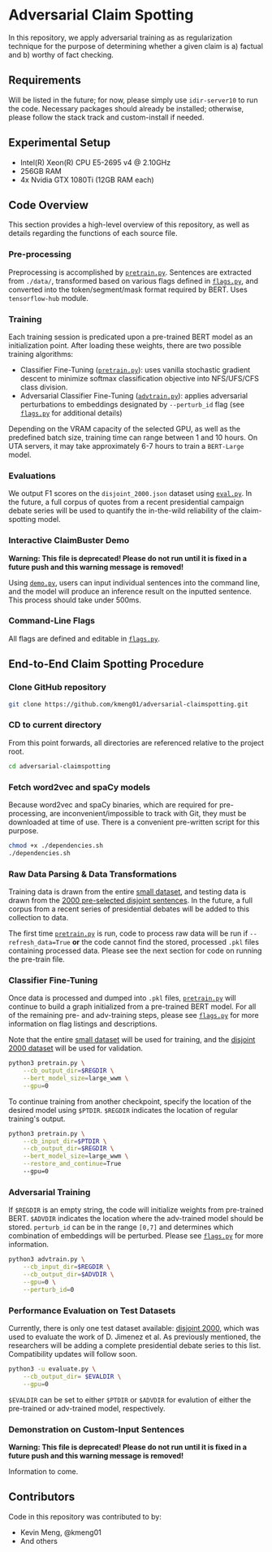 # Adversarial Claim Spotting
In this repository, we apply adversarial training as as regularization technique for the purpose of determining whether a given claim is a) factual and b) worthy of fact checking.

## Requirements

Will be listed in the future; for now, please simply use `idir-server10` to run the code. Necessary packages should already be installed; otherwise, please follow the stack track and custom-install if needed.

## Experimental Setup

* Intel(R) Xeon(R) CPU E5-2695 v4 @ 2.10GHz
* 256GB RAM
* 4x Nvidia GTX 1080Ti (12GB RAM each)

## Code Overview

This section provides a high-level overview of this repository, as well as details regarding the functions of each source file.

### Pre-processing

Preprocessing is accomplished by [`pretrain.py`](pretrain.py). Sentences are extracted from `./data/`, transformed based on various flags defined in [`flags.py`](flags.py), and converted into the token/segment/mask format required by BERT. Uses `tensorflow-hub` module.

### Training

Each training session is predicated upon a pre-trained BERT model as an initialization point. After loading these weights, there are two possible training algorithms:

* Classifier Fine-Tuning ([`pretrain.py`](pretrain.py)): uses vanilla stochastic gradient descent to minimize softmax classification objective into NFS/UFS/CFS class division.
* Adversarial Classifier Fine-Tuning ([`advtrain.py`](advtrain.py)): applies adversarial perturbations to embeddings designated by `--perturb_id` flag (see [`flags.py`](flags.py) for additional details)

Depending on the VRAM capacity of the selected GPU, as well as the predefined batch size, training time can range between 1 and 10 hours. On UTA servers, it may take approximately 6-7 hours to train a `BERT-Large` model.

### Evaluations

We output F1 scores on the `disjoint_2000.json` dataset using [`eval.py`](eval.py). In the future, a full corpus of quotes from a recent presidential campaign debate series will be used to quantify the in-the-wild reliability of the claim-spotting model.

### Interactive ClaimBuster Demo

**Warning: This file is deprecated! Please do not run until it is fixed in a future push and this warning message is removed!**

Using [`demo.py`](demo.py), users can input individual sentences into the command line, and the model will produce an inference result on the inputted sentence. This process should take under 500ms.

### Command-Line Flags

All flags are defined and editable in [`flags.py`](flags.py).

<!-- ## Different Modes for Executing Code

In [`utils/`](utils/), there are 3 files with varying purposes, as listed below. [`run_eval.sh`](utils/run_eval.sh) is used for official evaluation.
* [`run_sm.sh`](utils/run_sm.sh): Uses [small dataset](data/data_small.json) split into training/testing
* [`run_lg.sh`](utils/run_lg.sh): Uses [large dataset](data/data_large.json) split into training/testing
* [`run_eval.sh`](utils/run_eval.sh): Uses the entire [small dataset](data/data_small.json) for training and the [2000 pre-selected disjoint sentences](data/disjoint_2000.pkl) for evaluation. These are the commands described below in the example procedure. -->

## End-to-End Claim Spotting Procedure

### Clone GitHub repository
```bash
git clone https://github.com/kmeng01/adversarial-claimspotting.git
```

### CD to current directory

From this point forwards, all directories are referenced relative to the project
root.

```bash
cd adversarial-claimspotting
```

### Fetch word2vec and spaCy models

Because word2vec and spaCy binaries, which are required for pre-processing, are inconvenient/impossible to track with Git, they must be downloaded at time of use. There is a convenient pre-written script for this purpose.

```bash
chmod +x ./dependencies.sh
./dependencies.sh
```

<!-- ### Set necessary directories

Descriptions for each directory are located below steps that require their usage.

```bash
mkdir output
PTDIR="output/models/vat_pretrain"
GENDIR="output/cb"
RAWDIR="output/cb_raw"
TDIR="output/models/vat_classify"
EDIR="output/models/vat_eval"
``` -->

### Raw Data Parsing & Data Transformations

Training data is drawn from the entire [small dataset](data/data_small.json), and
testing data is drawn from the [2000 pre-selected disjoint sentences](data/disjoint_2000.pkl). In the future, a full corpus from a recent series of presidential debates will be added to this collection to data.

The first time [`pretrain.py`](pretrain.py) is run, code to process raw data will be run if `--refresh_data=True` **or** the code cannot find the stored, processed `.pkl` files containing processed data. Please see the next section for code on running the pre-train file.

### Classifier Fine-Tuning

Once data is processed and dumped into `.pkl` files, [`pretrain.py`](pretrain.py) will continue to build a graph initialized from a pre-trained BERT model. For all of the remaining pre- and adv-training steps, please see [`flags.py`](flags.py) for more information on flag listings and descriptions.

Note that the entire [small dataset](data/data_small.json) will be used for training, and the [disjoint 2000 dataset](data/disjoint_2000.json) will be used for validation.

```bash
python3 pretrain.py \
    --cb_output_dir=$REGDIR \
    --bert_model_size=large_wwm \
    --gpu=0
```

To continue training from another checkpoint, specify the location of the desired model using `$PTDIR`. `$REGDIR` indicates the location of regular training's output.

```bash
python3 pretrain.py \
    --cb_input_dir=$PTDIR \
    --cb_output_dir=$REGDIR \
    --bert_model_size=large_wwm \
    --restore_and_continue=True
    --gpu=0
```

### Adversarial Training

If `$REGDIR` is an empty string, the code will initialize weights from pre-trained BERT. `$ADVDIR` indicates the location where the adv-trained model should be stored. `perturb_id` can be in the range `[0,7]` and determines which combination of embeddings will be perturbed. Please see [`flags.py`](flags.py) for more information.

```bash
python3 advtrain.py \
    --cb_input_dir=$REGDIR \
    --cb_output_dir=$ADVDIR \
    --gpu=0 \
    --perturb_id=0
```

### Performance Evaluation on Test Datasets

Currently, there is only one test dataset available: [disjoint 2000](data/disjoint_2000.json), which was used to evaluate the work of D. Jimenez et al. As previously mentioned, the researchers will be adding a complete presidential debate series to this list. Compatibility updates will follow soon.

```bash
python3 -u evaluate.py \
    --cb_output_dir= $EVALDIR \
    --gpu=0
```

`$EVALDIR` can be set to either `$PTDIR` or `$ADVDIR` for evalution of either the pre-trained or adv-trained model, respectively.

### Demonstration on Custom-Input Sentences

**Warning: This file is deprecated! Please do not run until it is fixed in a future push and this warning message is removed!**

Information to come.

## Contributors

Code in this repository was contributed to by:
* Kevin Meng, @kmeng01
* And others